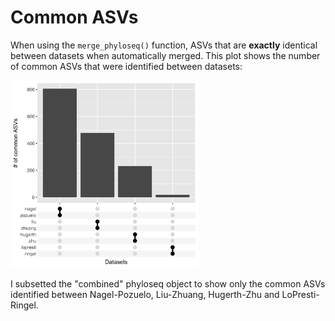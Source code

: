 # Common ASVs

When using the `merge_phyloseq()` function, ASVs that are **exactly** identical between datasets when automatically merged.
This plot shows the number of common ASVs that were identified between datasets:

<img src="./commonASV_merge-phyloseq-funct.jpg" alt="show common ASVs" width="300"/>

I subsetted the "combined" phyloseq object to show only the common ASVs identified between Nagel-Pozuelo, Liu-Zhuang, Hugerth-Zhu and LoPresti-Ringel.